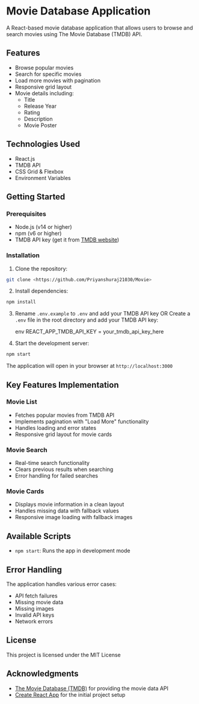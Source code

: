 # Movie Database Application

A React-based movie database application that allows users to browse and search movies using The Movie Database (TMDB) API.

## Features

- Browse popular movies
- Search for specific movies
- Load more movies with pagination
- Responsive grid layout
- Movie details including:
  - Title
  - Release Year
  - Rating
  - Description
  - Movie Poster

## Technologies Used

- React.js
- TMDB API
- CSS Grid & Flexbox
- Environment Variables

## Getting Started

### Prerequisites

- Node.js (v14 or higher)
- npm (v6 or higher)
- TMDB API key (get it from [TMDB website](https://www.themoviedb.org/documentation/api))

### Installation

1. Clone the repository:

```bash
git clone <https://github.com/Priyanshuraj21030/Movie>
```

2. Install dependencies:

```bash
npm install
```

3. Rename `.env.example` to `.env` and add your TMDB API key OR Create a `.env` file in the root directory and add your 
   TMDB API key:

   env
   REACT_APP_TMDB_API_KEY = your_tmdb_api_key_here

4. Start the development server:

```bash
npm start
```

The application will open in your browser at `http://localhost:3000`


## Key Features Implementation

### Movie List
- Fetches popular movies from TMDB API
- Implements pagination with "Load More" functionality
- Handles loading and error states
- Responsive grid layout for movie cards

### Movie Search
- Real-time search functionality
- Clears previous results when searching
- Error handling for failed searches

### Movie Cards
- Displays movie information in a clean layout
- Handles missing data with fallback values
- Responsive image loading with fallback images

## Available Scripts

- `npm start`: Runs the app in development mode

## Error Handling

The application handles various error cases:
- API fetch failures
- Missing movie data
- Missing images
- Invalid API keys
- Network errors

## License

This project is licensed under the MIT License

## Acknowledgments

- [The Movie Database (TMDB)](https://www.themoviedb.org/) for providing the movie data API
- [Create React App](https://create-react-app.dev/) for the initial project setup
